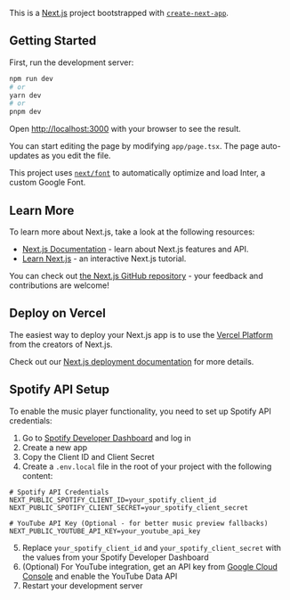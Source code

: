This is a [Next.js](https://nextjs.org/) project bootstrapped with [`create-next-app`](https://github.com/vercel/next.js/tree/canary/packages/create-next-app).

## Getting Started

First, run the development server:

```bash
npm run dev
# or
yarn dev
# or
pnpm dev
```

Open [http://localhost:3000](http://localhost:3000) with your browser to see the result.

You can start editing the page by modifying `app/page.tsx`. The page auto-updates as you edit the file.

This project uses [`next/font`](https://nextjs.org/docs/basic-features/font-optimization) to automatically optimize and load Inter, a custom Google Font.

## Learn More

To learn more about Next.js, take a look at the following resources:

- [Next.js Documentation](https://nextjs.org/docs) - learn about Next.js features and API.
- [Learn Next.js](https://nextjs.org/learn) - an interactive Next.js tutorial.

You can check out [the Next.js GitHub repository](https://github.com/vercel/next.js/) - your feedback and contributions are welcome!

## Deploy on Vercel

The easiest way to deploy your Next.js app is to use the [Vercel Platform](https://vercel.com/new?utm_medium=default-template&filter=next.js&utm_source=create-next-app&utm_campaign=create-next-app-readme) from the creators of Next.js.

Check out our [Next.js deployment documentation](https://nextjs.org/docs/deployment) for more details.

## Spotify API Setup

To enable the music player functionality, you need to set up Spotify API credentials:

1. Go to [Spotify Developer Dashboard](https://developer.spotify.com/dashboard/) and log in
2. Create a new app
3. Copy the Client ID and Client Secret
4. Create a `.env.local` file in the root of your project with the following content:

```
# Spotify API Credentials
NEXT_PUBLIC_SPOTIFY_CLIENT_ID=your_spotify_client_id
NEXT_PUBLIC_SPOTIFY_CLIENT_SECRET=your_spotify_client_secret

# YouTube API Key (Optional - for better music preview fallbacks)
NEXT_PUBLIC_YOUTUBE_API_KEY=your_youtube_api_key
```

5. Replace `your_spotify_client_id` and `your_spotify_client_secret` with the values from your Spotify Developer Dashboard
6. (Optional) For YouTube integration, get an API key from [Google Cloud Console](https://console.cloud.google.com/apis/dashboard) and enable the YouTube Data API
7. Restart your development server
